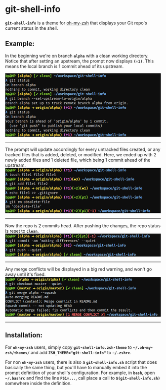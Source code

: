 # git-shell-info

**`git-shell-info`** is a theme for [oh-my-zsh](https://github.com/robbyrussell/oh-my-zsh) that displays your Git repo's current status in the shell.

## Example:

In the beginning we're on branch **`alpha`** with a clean working directory. Notice that after setting an upstream, the prompt now displays **`(↑1)`**. This means the local branch is 1 commit ahead of its upstream.

![Example1](/images/1.png?raw=true)

---

The prompt will update accordingly for every untracked files created, or any tracked files that is added, deleted, or modified. Here, we ended up with 2 newly added files and 1 deleted file, which being 1 commit ahead of the upstream.
![Example2](/images/2.png?raw=true)

---

Now the repo is 2 commits head. After pushing the changes, the repo status is reset to **`clean`**.
![Example3](/images/3.png?raw=true)

---

Any merge conflicts will be displayed in a big red warning, and won't go away until it's fixed.
![Example4](/images/4.png?raw=true)

---

## Installation:
For **`oh-my-zsh`** users, simply copy **`git-shell-info.zsh-theme`** to **`~/.oh-my-zsh/themes/`** and add **`ZSH_THEME="git-shell-info"`** to **`~/.zshrc`**.

For non **`oh-my-zsh`** users, there is also a **`git-shell-info.sh`** script that does basically the same thing, but you'll have to manually embed it into the prompt definition of your shell's configuration. For example, in **`bash`**, open **`~/.bashrc`** and find the line **`PS1=...`**, call place a call to **`$(git-shell-info.sh)`** somewhere inside the definition.
